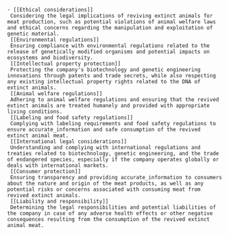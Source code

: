     - [[Ethical considerations]]
     Considering the legal implications of reviving extinct animals for meat production, such as potential violations of animal welfare laws and ethical concerns regarding the manipulation and exploitation of genetic material.
     [[Environmental regulations]]
     Ensuring compliance with environmental regulations related to the release of genetically modified organisms and potential impacts on ecosystems and biodiversity.
     [[Intellectual property protection]]
     Protecting the company's biotechnology and genetic engineering innovations through patents and trade secrets, while also respecting any existing intellectual property rights related to the DNA of extinct animals.
     [[Animal welfare regulations]]
     Adhering to animal welfare regulations and ensuring that the revived extinct animals are treated humanely and provided with appropriate living conditions.
     [[Labeling and food safety regulations]]
     Complying with labeling requirements and food safety regulations to ensure accurate_information and safe consumption of the revived extinct animal meat.
     [[International legal considerations]]
     Understanding and complying with international regulations and treaties related to biotechnology, genetic engineering, and the trade of endangered species, especially if the company operates globally or deals with international markets.
     [[Consumer protection]]
     Ensuring transparency and providing accurate_information to consumers about the nature and origin of the meat products, as well as any potential risks or concerns associated with consuming meat from revived extinct animals.
     [[Liability and responsibility]]
     Determining the legal responsibilities and potential liabilities of the company in case of any adverse health effects or other negative consequences resulting from the consumption of the revived extinct animal meat.

